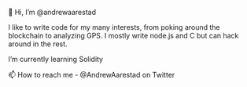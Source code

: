 👋 Hi, I’m @andrewaarestad

I like to write code for my many interests, from poking around the blockchain to analyzing GPS.  I mostly write node.js and C but can hack around in the rest.

I’m currently learning Solidity

📫 How to reach me - @AndrewAarestad on Twitter

<!---
andrewaarestad/andrewaarestad is a ✨ special ✨ repository because its `README.md` (this file) appears on your GitHub profile.
You can click the Preview link to take a look at your changes.
--->
